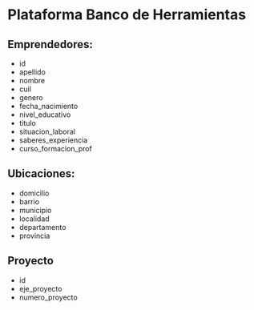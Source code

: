 # Plataforma Banco de Herramientas

## Emprendedores:
  * id
  * apellido
  * nombre
  * cuil
  * genero
  * fecha_nacimiento
  * nivel_educativo
  * titulo
  * situacion_laboral
  * saberes_experiencia
  * curso_formacion_prof

## Ubicaciones:
  * domicilio
  * barrio
  * municipio
  * localidad
  * departamento
  * provincia

## Proyecto
  * id
  * eje_proyecto
  * numero_proyecto
